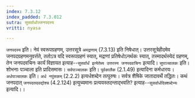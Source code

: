 ```yaml
---
index: 7.3.12
index_padded: 7.3.012
sutra: सुसर्वार्धाज्जनपदस्य
vritti: nyasa

---
```

`जनपदस्य` इति। नेवं स्वरूपग्रहणम्, उत्तरसूत्रे `अमद्राणाम्` (7.3.13) इति निषेधात्। उत्तरसूत्रेहीदमेव जनपदग्रहणमनुवर्त्तते, ततोऽत्र यदि स्वरूपग्रहणं स्यात्, मद्राणां प्रतिषेधोऽनर्थकः स्यात्, तस्मादर्थस्येदं ग्रहणम्, तेन जनपदवचिनः कार्यं विज्ञायत इत्याह--`सुसर्वार्धं इत्येतेब्य उत्तरस्य जनपदवाचिनः` इत्यादि। `सुपाञ्चालकः` इति। शोभनाः पञ्चाला इति प्रादिसमासः। `सर्वपाञ्चालकः` इति। `पूर्वकालैक` (2.1.49) इत्यादिना कर्मधारयः। `अर्धपाञ्चालकः` इति। `अर्ध नपुंसकम्` (2.2.2) इत्यर्धशब्देन तत्पुरुषः। सर्वत्र शैषिके जातादावर्थे तद्धितः। कथं जनपदात् `जनपदतदवद्योश्च` (4.2.124) इत्युच्यमानः प्रत्ययस्तदन्ताद्भवति? इत्याह--`सुसर्वार्धदिक्शब्देभ्यः` इत्यादि।।